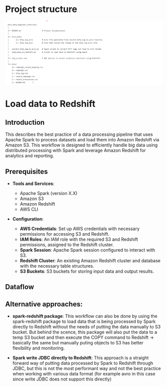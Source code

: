 # Project structure

![Alt text](images/project_structure.png)

# Load data to Redshift

## Introduction
This describes the best practice of a data processing pipeline that uses Apache Spark to process datasets and load them into Amazon Redshift via Amazon S3. This workflow is designed to efficiently handle big data using distributed processing with Spark and leverage Amazon Redshift for analytics and reporting.

## Prerequisites

- **Tools and Services**:
  - Apache Spark (version X.X)
  - Amazon S3
  - Amazon Redshift
  - AWS CLI

- **Configuration**:
  - **AWS Credentials**: Set up AWS credentials with necessary permissions for accessing S3 and Redshift.
  - **IAM Roles**: An IAM role with the required S3 and Redshift permissions, assigned to the Redshift cluster.
  - **Spark Session**: Apache Spark session configured to interact with S3.
  - **Redshift Cluster**: An existing Amazon Redshift cluster and database with the necessary table structures.
  - **S3 Buckets**: S3 buckets for storing input data and output results.

## Dataflow

## Alternative approaches:

- **spark-redshift package**: This workflow can also be done by using the spark-redshift package to load data that is being processed by Spark directly to Redshift without the needs of putting the data manually to S3 bucket. But behind the scence, this package will also put the data to a temp S3 bucket and then execute the COPY command to Redshift -> basically the same but manually puting objects to S3 has better flexibility and monitoring. 

- **Spark write JDBC directly to Redshift**: This approach is a straight forward way of putting data processed by Spark to Redshift through JDBC, but this is not the most performant way and not the best practice when working with various data format (for example avro in this case since write JDBC does not support this directly)
